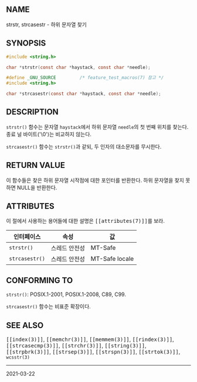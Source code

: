 ## NAME

strstr, strcasestr - 하위 문자열 찾기

## SYNOPSIS

```c
#include <string.h>

char *strstr(const char *haystack, const char *needle);

#define _GNU_SOURCE         /* feature_test_macros(7) 참고 */
#include <string.h>

char *strcasestr(const char *haystack, const char *needle);
```

## DESCRIPTION

`strstr()` 함수는 문자열 `haystack`에서 하위 문자열 `needle`의 첫 번째 위치를 찾는다. 종료 널 바이트('\0')는 비교하지 않는다.

`strcasestr()` 함수는 `strstr()`과 같되, 두 인자의 대소문자를 무시한다.

## RETURN VALUE

이 함수들은 찾은 하위 문자열 시작점에 대한 포인터를 반환한다. 하위 문자열을 찾지 못하면 NULL을 반환한다.

## ATTRIBUTES

이 절에서 사용하는 용어들에 대한 설명은 <tt>[[attributes(7)]]</tt>를 보라.

| 인터페이스 | 속성 | 값 |
| --- | --- | --- |
| `strstr()` | 스레드 안전성 | MT-Safe |
| `strcasestr()` | 스레드 안전성 | MT-Safe locale |

## CONFORMING TO

`strstr()`: POSIX.1-2001, POSIX.1-2008, C89, C99.

`strcasestr()` 함수는 비표준 확장이다.

## SEE ALSO

<tt>[[index(3)]]</tt>, <tt>[[memchr(3)]]</tt>, <tt>[[memmem(3)]]</tt>, <tt>[[rindex(3)]]</tt>, <tt>[[strcasecmp(3)]]</tt>, <tt>[[strchr(3)]]</tt>, <tt>[[string(3)]]</tt>, <tt>[[strpbrk(3)]]</tt>, <tt>[[strsep(3)]]</tt>, <tt>[[strspn(3)]]</tt>, <tt>[[strtok(3)]]</tt>, `wcsstr(3)`

----

2021-03-22
